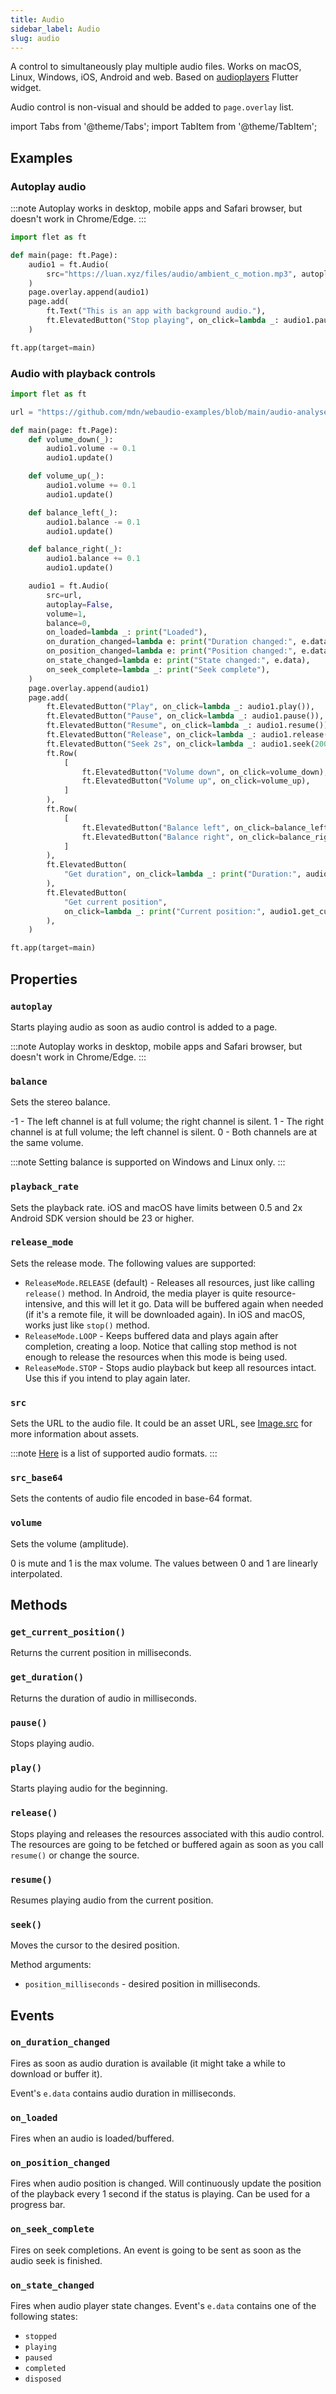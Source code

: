 ```yaml
---
title: Audio
sidebar_label: Audio
slug: audio
---
```


A control to simultaneously play multiple audio files. Works on macOS, Linux, Windows, iOS, Android and web.
Based on [audioplayers](https://pub.dev/packages/audioplayers) Flutter widget.

Audio control is non-visual and should be added to `page.overlay` list.

import Tabs from '@theme/Tabs';
import TabItem from '@theme/TabItem';

## Examples

### Autoplay audio

<Tabs groupId="language">
  <TabItem value="python" label="Python" default>

:::note
Autoplay works in desktop, mobile apps and Safari browser, but doesn't work in Chrome/Edge.
:::

```python
import flet as ft

def main(page: ft.Page):
    audio1 = ft.Audio(
        src="https://luan.xyz/files/audio/ambient_c_motion.mp3", autoplay=True
    )
    page.overlay.append(audio1)
    page.add(
        ft.Text("This is an app with background audio."),
        ft.ElevatedButton("Stop playing", on_click=lambda _: audio1.pause()),
    )

ft.app(target=main)
```
  </TabItem>
</Tabs>

### Audio with playback controls

<Tabs groupId="language">
  <TabItem value="python" label="Python" default>

```python
import flet as ft

url = "https://github.com/mdn/webaudio-examples/blob/main/audio-analyser/viper.mp3?raw=true"

def main(page: ft.Page):
    def volume_down(_):
        audio1.volume -= 0.1
        audio1.update()

    def volume_up(_):
        audio1.volume += 0.1
        audio1.update()

    def balance_left(_):
        audio1.balance -= 0.1
        audio1.update()

    def balance_right(_):
        audio1.balance += 0.1
        audio1.update()

    audio1 = ft.Audio(
        src=url,
        autoplay=False,
        volume=1,
        balance=0,
        on_loaded=lambda _: print("Loaded"),
        on_duration_changed=lambda e: print("Duration changed:", e.data),
        on_position_changed=lambda e: print("Position changed:", e.data),
        on_state_changed=lambda e: print("State changed:", e.data),
        on_seek_complete=lambda _: print("Seek complete"),
    )
    page.overlay.append(audio1)
    page.add(
        ft.ElevatedButton("Play", on_click=lambda _: audio1.play()),
        ft.ElevatedButton("Pause", on_click=lambda _: audio1.pause()),
        ft.ElevatedButton("Resume", on_click=lambda _: audio1.resume()),
        ft.ElevatedButton("Release", on_click=lambda _: audio1.release()),
        ft.ElevatedButton("Seek 2s", on_click=lambda _: audio1.seek(2000)),
        ft.Row(
            [
                ft.ElevatedButton("Volume down", on_click=volume_down),
                ft.ElevatedButton("Volume up", on_click=volume_up),
            ]
        ),
        ft.Row(
            [
                ft.ElevatedButton("Balance left", on_click=balance_left),
                ft.ElevatedButton("Balance right", on_click=balance_right),
            ]
        ),
        ft.ElevatedButton(
            "Get duration", on_click=lambda _: print("Duration:", audio1.get_duration())
        ),
        ft.ElevatedButton(
            "Get current position",
            on_click=lambda _: print("Current position:", audio1.get_current_position()),
        ),
    )

ft.app(target=main)
```
  </TabItem>
</Tabs>

## Properties

### `autoplay`

Starts playing audio as soon as audio control is added to a page.

:::note
Autoplay works in desktop, mobile apps and Safari browser, but doesn't work in Chrome/Edge.
:::

### `balance`

Sets the stereo balance.

-1 - The left channel is at full volume; the right channel is silent. 1 - The right channel is at full volume; the left channel is silent. 0 - Both channels are at the same volume.

:::note
Setting balance is supported on Windows and Linux only.
:::

### `playback_rate`

Sets the playback rate. iOS and macOS have limits between 0.5 and 2x Android SDK version should be 23 or higher.

### `release_mode`

Sets the release mode. The following values are supported:

* `ReleaseMode.RELEASE` (default) - Releases all resources, just like calling `release()` method. In Android, the media player is quite resource-intensive, and this will let it go. Data will be buffered again when needed (if it's a remote file, it will be downloaded again). In iOS and macOS, works just like `stop()` method.
* `ReleaseMode.LOOP` - Keeps buffered data and plays again after completion, creating a loop. Notice that calling stop method is not enough to release the resources when this mode is being used.
* `ReleaseMode.STOP` - Stops audio playback but keep all resources intact. Use this if you intend to play again later.

### `src`

Sets the URL to the audio file. It could be an asset URL, see [Image.src](/docs/controls/image#src) for more information about assets.

:::note
[Here](https://github.com/bluefireteam/audioplayers/blob/main/troubleshooting.md#supported-formats--encodings) is a list of supported audio formats.
:::

### `src_base64`

Sets the contents of audio file encoded in base-64 format.

### `volume`

Sets the volume (amplitude).

0 is mute and 1 is the max volume. The values between 0 and 1 are linearly interpolated.

## Methods

### `get_current_position()`

Returns the current position in milliseconds.

### `get_duration()`

Returns the duration of audio in milliseconds.

### `pause()`

Stops playing audio.

### `play()`

Starts playing audio for the beginning.

### `release()`

Stops playing and releases the resources associated with this audio control.
The resources are going to be fetched or buffered again as soon as you call `resume()` or change the source.

### `resume()`

Resumes playing audio from the current position.

### `seek()`

Moves the cursor to the desired position.

Method arguments:

* `position_milliseconds` - desired position in milliseconds.

## Events

### `on_duration_changed`

Fires as soon as audio duration is available (it might take a while to download or buffer it).

Event's `e.data` contains audio duration in milliseconds.

### `on_loaded`

Fires when an audio is loaded/buffered.

### `on_position_changed`

Fires when audio position is changed. Will continuously update the position of the playback every 1 second if the status is playing. Can be used for a progress bar.

### `on_seek_complete`

Fires on seek completions. An event is going to be sent as soon as the audio seek is finished.

### `on_state_changed`

Fires when audio player state changes. Event's `e.data` contains one of the following states:

* `stopped`
* `playing`
* `paused`
* `completed`
* `disposed` 
